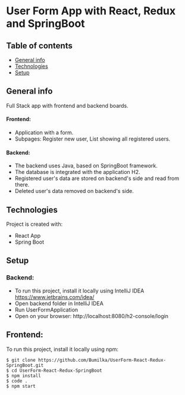 # User Form App with React, Redux and SpringBoot

## Table of contents
* [General info](#general-info)
* [Technologies](#technologies)
* [Setup](#setup)

## General info
Full Stack app with frontend and backend boards.

#### Frontend: 
* Application with a form.
* Subpages: Register new user, List showing all registered users.

#### Backend:
* The backend uses Java, based on SpringBoot framework.
* The database is integrated with the application H2.
* Registered user's data are stored on backend's side and read from there.
* Deleted user's data removed on backend's side.

	
## Technologies
Project is created with:
* React App
* Spring Boot
	
## Setup

### Backend:
* To run this project, install it locally using IntelliJ IDEA <https://www.jetbrains.com/idea/>
* Open backend folder in IntelliJ IDEA
* Run UserFormApplication
* Open on your browser: http://localhost:8080/h2-console/login

## Frontend: 
To run this project, install it locally using npm:
```
$ git clone https://github.com/Bumilka/UserForm-React-Redux-SpringBoot.git
$ cd UserForm-React-Redux-SpringBoot
$ npm install
$ code .
$ npm start
```